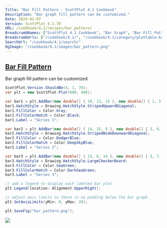 ```yaml
---
Title: "Bar Fill Pattern - ScottPlot 4.1 Cookbook"
Description: "Bar graph fill pattern can be customized."
Date: 2024-01-07
Version: ScottPlot 4.1.70
URL: /cookbook/4.1/recipes/bar_pattern/
BreadcrumbNames: ["ScottPlot 4.1 Cookbook", "Bar Graph", "Bar Fill Pattern"]
BreadcrumbUrls: ["/cookbook/4.1/", "/cookbook/4.1/category/plottable-bar-graph", "/cookbook/4.1/recipes/bar_pattern/"]
SearchUrl: "/cookbook/4.1/search/"
OgImage: "/cookbook/4.1/images/bar_pattern.png"
---
```


<h2><a id='bar-fill-pattern' href='/cookbook/4.1/recipes/bar_pattern/'>Bar Fill Pattern</a></h2>

Bar graph fill pattern can be customized.

```cs
ScottPlot.Version.ShouldBe(4, 1, 70);
var plt = new ScottPlot.Plot(600, 400);

var bar1 = plt.AddBar(new double[] { 10, 13, 15 }, new double[] { 1, 5, 9 });
bar1.HatchStyle = Drawing.HatchStyle.StripedUpwardDiagonal;
bar1.FillColor = Color.Gray;
bar1.FillColorHatch = Color.Black;
bar1.Label = "Series 1";

var bar2 = plt.AddBar(new double[] { 14, 15, 9 }, new double[] { 2, 6, 10 });
bar2.HatchStyle = Drawing.HatchStyle.StripedWideDownwardDiagonal;
bar2.FillColor = Color.DodgerBlue;
bar2.FillColorHatch = Color.DeepSkyBlue;
bar2.Label = "Series 2";

var bar3 = plt.AddBar(new double[] { 13, 6, 14 }, new double[] { 3, 7, 11 });
bar3.HatchStyle = Drawing.HatchStyle.LargeCheckerBoard;
bar3.FillColor = Color.SeaGreen;
bar3.FillColorHatch = Color.DarkSeaGreen;
bar3.Label = "Series 3";

// add a legend to display each labeled bar plot
plt.Legend(location: Alignment.UpperRight);

// adjust axis limits so there is no padding below the bar graph
plt.SetAxisLimits(yMin: 0, yMax: 20);

plt.SaveFig("bar_pattern.png");
```

<img src='../../images/bar_pattern.png' class='d-block mx-auto my-5' />


